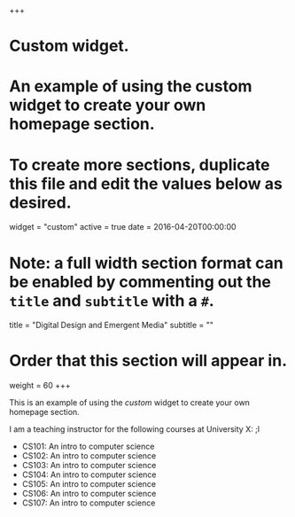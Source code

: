 +++
# Custom widget.
# An example of using the custom widget to create your own homepage section.
# To create more sections, duplicate this file and edit the values below as desired.
widget = "custom"
active = true
date = 2016-04-20T00:00:00

# Note: a full width section format can be enabled by commenting out the `title` and `subtitle` with a `#`.
title = "Digital Design and Emergent Media"
subtitle = ""

# Order that this section will appear in.
weight = 60
+++

This is an example of using the _custom_ widget to create your own homepage section.

I am a teaching instructor for the following courses at University X: ;l

* CS101: An intro to computer science
* CS102: An intro to computer science
* CS103: An intro to computer science
* CS104: An intro to computer science
* CS105: An intro to computer science
* CS106: An intro to computer science
* CS107: An intro to computer science
